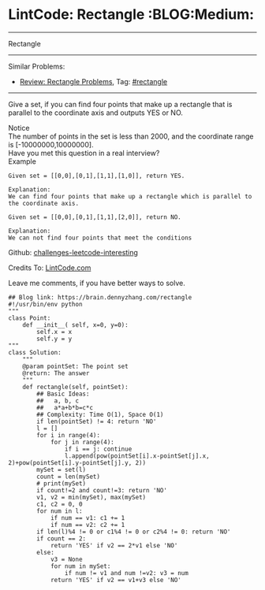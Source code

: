 # LintCode: Rectangle     :BLOG:Medium:


---

Rectangle  

---

Similar Problems:  
-   [Review: Rectangle Problems](https://brain.dennyzhang.com/review-rectangle), Tag: [#rectangle](https://brain.dennyzhang.com/tag/rectangle)

---

Give a set, if you can find four points that make up a rectangle that is parallel to the coordinate axis and outputs YES or NO.  

 Notice  
The number of points in the set is less than 2000, and the coordinate range is [-10000000,10000000].  
Have you met this question in a real interview?  
Example  

    Given set = [[0,0],[0,1],[1,1],[1,0]], return YES.
    
    Explanation:
    We can find four points that make up a rectangle which is parallel to the coordinate axis.

    Given set = [[0,0],[0,1],[1,1],[2,0]], return NO.
    
    Explanation:
    We can not find four points that meet the conditions

Github: [challenges-leetcode-interesting](https://github.com/DennyZhang/challenges-leetcode-interesting/tree/master/rectangle)  

Credits To: [LintCode.com](http://www.lintcode.com/en/problem/rectangle/)  

Leave me comments, if you have better ways to solve.  

    ## Blog link: https://brain.dennyzhang.com/rectangle
    #!/usr/bin/env python
    """
    class Point:
        def __init__( self, x=0, y=0):
            self.x = x
            self.y = y
    """
    class Solution:
        """
        @param pointSet: The point set
        @return: The answer
        """
        def rectangle(self, pointSet):
            ## Basic Ideas:
            ##   a, b, c
            ##   a*a+b*b=c*c
            ## Complexity: Time O(1), Space O(1)
            if len(pointSet) != 4: return 'NO'
            l = []
            for i in range(4):
                for j in range(4):
                    if i == j: continue
                    l.append(pow(pointSet[i].x-pointSet[j].x, 2)+pow(pointSet[i].y-pointSet[j].y, 2))
            mySet = set(l)
            count = len(mySet)
            # print(mySet)
            if count!=2 and count!=3: return 'NO'
            v1, v2 = min(mySet), max(mySet)
            c1, c2 = 0, 0
            for num in l:
                if num == v1: c1 += 1
                if num == v2: c2 += 1
            if len(l)%4 != 0 or c1%4 != 0 or c2%4 != 0: return 'NO'
            if count == 2:
                return 'YES' if v2 == 2*v1 else 'NO'
            else:
                v3 = None
                for num in mySet:
                    if num != v1 and num !=v2: v3 = num
                return 'YES' if v2 == v1+v3 else 'NO'